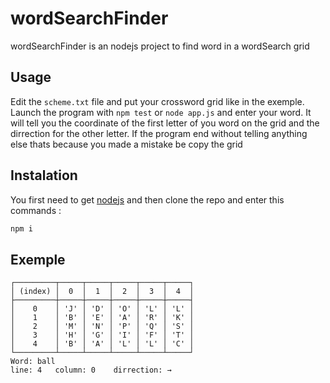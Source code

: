 # wordSearchFinder

wordSearchFinder is an nodejs project to find word in a wordSearch grid

## Usage

Edit the `scheme.txt` file and put your crossword grid like in the exemple.
Launch the program with `npm test` or `node app.js` and enter your word.
It will tell you the coordinate of the first letter of you word on the grid and the dirrection for the other letter.
If the program end without telling anything else thats because you made a mistake be copy the grid

## Instalation

You first need to get [nodejs](https://nodejs.org/en/) and then clone the repo and enter this commands :
```sh
npm i
```

## Exemple

```
┌─────────┬─────┬─────┬─────┬─────┬─────┐
│ (index) │  0  │  1  │  2  │  3  │  4  │
├─────────┼─────┼─────┼─────┼─────┼─────┤
│    0    │ 'J' │ 'D' │ 'O' │ 'L' │ 'L' │
│    1    │ 'B' │ 'E' │ 'A' │ 'R' │ 'K' │
│    2    │ 'M' │ 'N' │ 'P' │ 'Q' │ 'S' │
│    3    │ 'H' │ 'G' │ 'I' │ 'F' │ 'T' │
│    4    │ 'B' │ 'A' │ 'L' │ 'L' │ 'C' │
└─────────┴─────┴─────┴─────┴─────┴─────┘
Word: ball
line: 4   column: 0    dirrection: →
```